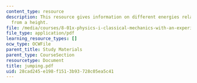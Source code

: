 ```yaml
---
content_type: resource
description: This resource gives information on different energies related with jumping
  from a height.
file: /media/courses/8-01x-physics-i-classical-mechanics-with-an-experimental-focus-fall-2002/28cad245e198f1513b93728c05ea5c41_jumping.pdf
file_type: application/pdf
learning_resource_types: []
ocw_type: OCWFile
parent_title: Study Materials
parent_type: CourseSection
resourcetype: Document
title: jumping.pdf
uid: 28cad245-e198-f151-3b93-728c05ea5c41
---
```

